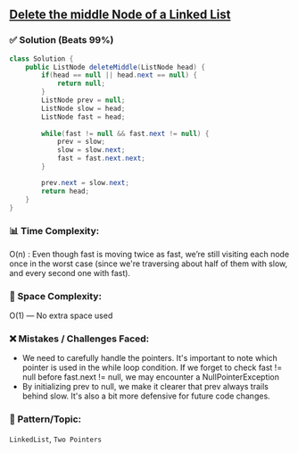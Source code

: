 ## [Delete the middle Node of a Linked List](https://leetcode.com/problems/delete-the-middle-node-of-a-linked-list/description/)

### ✅ Solution (Beats 99%)

```java
class Solution {
    public ListNode deleteMiddle(ListNode head) {
        if(head == null || head.next == null) {
            return null;
        }
        ListNode prev = null;
        ListNode slow = head;
        ListNode fast = head;
        
        while(fast != null && fast.next != null) {
            prev = slow;
            slow = slow.next;
            fast = fast.next.next;
        }

        prev.next = slow.next;
        return head;
    }
}
````

### 📊 Time Complexity:

O(n) : Even though fast is moving twice as fast, we’re still visiting each node once in the worst case (since we're traversing about half of them with slow, and every second one with fast).

### 🧠 Space Complexity:

O(1) — No extra space used

### ❌ Mistakes / Challenges Faced:

* We need to carefully handle the pointers. It's important to note which pointer is used in the while loop condition. If we forget to check fast != null before fast.next != null, we may encounter a NullPointerException
* By initializing prev to null, we make it clearer that prev always trails behind slow. It's also a bit more defensive for future code changes.
### 🧩 Pattern/Topic:

`LinkedList`, `Two Pointers`
